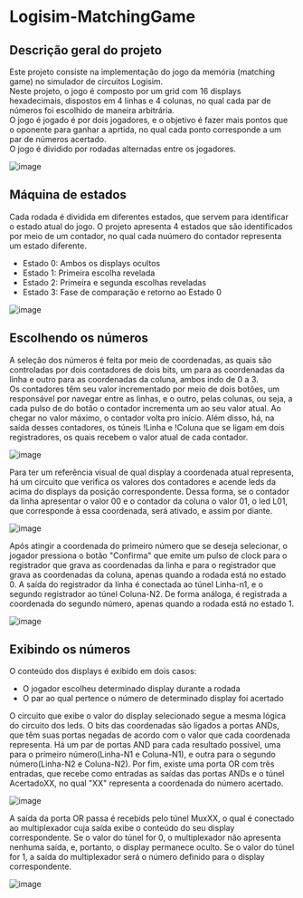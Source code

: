 # Logisim-MatchingGame

## Descrição geral do projeto
Este projeto consiste na implementação do jogo da memória (matching game) no simulador de circuitos Logisim.  
Neste projeto, o jogo é composto por um grid com 16 displays hexadecimais, dispostos em 4 linhas e 4 colunas, no qual cada par de números foi escolhido de maneira arbitrária.  
O jogo é jogado é por dois jogadores, e o objetivo é fazer mais pontos que o oponente para ganhar a aprtida, no qual cada ponto corresponde a um par de números acertado.  
O jogo é dividido por rodadas alternadas entre os jogadores.  

![image](https://github.com/user-attachments/assets/9ef04b21-f6a8-4f22-9a7f-666998a5601d)


## Máquina de estados
Cada rodada é dividida em diferentes estados, que servem para identificar o estado atual do jogo. O projeto apresenta 4 estados que são identificados por meio de um contador, no qual cada nuúmero do contador representa um estado diferente.

* Estado 0: Ambos os displays ocultos
* Estado 1: Primeira escolha revelada
* Estado 2: Primeira e segunda escolhas reveladas
* Estado 3: Fase de comparação e retorno ao Estado 0  

![image](https://github.com/user-attachments/assets/abaa8cb2-cc42-471d-aaa2-25c955e0b82e)

## Escolhendo os números
A seleção dos números é feita por meio de coordenadas, as quais são controladas por dois contadores de dois bits, um para as coordenadas da linha e outro para as coordenadas da coluna, ambos indo de 0 a 3.  
Os contadores têm seu valor incrementado por meio de dois botões, um responsável por navegar entre as linhas, e o outro, pelas colunas, ou seja, a cada pulso de do botão o contador incrementa um ao seu valor atual. Ao chegar no valor máximo, o
contador volta pro início. Além disso, há, na saída desses contadores, os túneis !Linha e !Coluna que se ligam em dois registradores, os quais recebem o valor atual de cada contador. 

![image](https://github.com/user-attachments/assets/8f860c5a-bd1c-4163-a2d6-7e987344a1cb)  

Para ter um referência visual de qual display a coordenada atual representa, há um circuito que verifica os valores dos contadores e acende leds da acima do displays da posição correspondente. Dessa forma, se o contador da linha apresentar o valor 00 e o
contador da coluna o valor 01, o led L01, que corresponde à essa coordenada, será ativado, e assim por diante.  

![image](https://github.com/user-attachments/assets/7822b0d9-5122-417a-be08-276ed970d20f)  

Após atingir a coordenada do primeiro número que se deseja selecionar, o jogador pressiona o botão "Confirma" que emite um pulso de clock para o registrador que grava as coordenadas da linha e para o registrador que grava as coordenadas da coluna, apenas
quando a rodada está no estado 0.
A saída do registrador da linha é conectada ao túnel Linha-n1, e o segundo registrador ao túnel Coluna-N2. De forma análoga, é registrada a coordenada do segundo número, apenas quando a rodada está no estado 1.  

![image](https://github.com/user-attachments/assets/fcfcc7c5-db58-4f41-80f3-9166dbc280a7)

## Exibindo os números
O conteúdo dos displays é exibido em dois casos:
* O jogador escolheu determinado display durante a rodada
* O par ao qual pertence o número de determinado display foi acertado

O circuito que exibe o valor do display selecionado segue a mesma lógica do circuito dos leds. O bits das coordenadas são ligados a portas ANDs, que têm suas portas negadas de acordo com o valor que cada coordenada representa.
Há um par de portas AND para cada resultado possível, uma para o primeiro número(Linha-N1 e Coluna-N1), e outra para o segundo número(Linha-N2 e Coluna-N2).
Por fim, existe uma porta OR com três entradas, que recebe como entradas as saídas das portas ANDs e o túnel AcertadoXX, no qual "XX" representa a coordenada do número acertado.

![image](https://github.com/user-attachments/assets/5a7eb827-288e-448e-a8ea-741b95c6c67b)  

A saída da porta OR passa é recebids pelo túnel MuxXX, o qual é conectado ao multiplexador cuja saída exibe o conteúdo do seu display correspondente. Se o valor do túnel for 0, o multiplexador não apresenta nenhuma saída, e, portanto, o display permanece
oculto. Se o valor do túnel for 1, a saída do multiplexador será o número definido para o display correspondente.  

![image](https://github.com/user-attachments/assets/4c3fe76b-c6b4-4e86-b6c9-0bef4fadea11)
